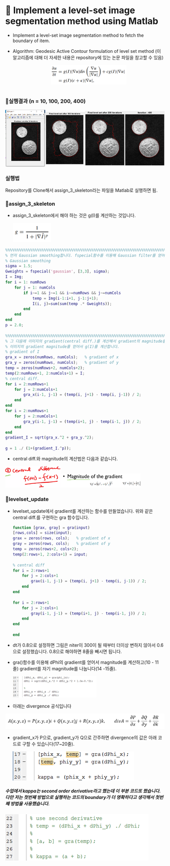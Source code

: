 # 📕 Implement a level-set image segmentation method using Matlab

* Implement a level-set image segmentation method to fetch the boundary of item.

* Algorithm: Geodesic Active Contour formulation of level set method (이 알고리즘에 대해 더 자세한 내용은 repository에 있는 논문 파일을 참고할 수 있음)

  <div  align="center">
      <img src="./images/Geodesic_Active_Contour_formulation.png" align=center width="50%" />
  </div><br>

### 🎈실행결과 (n = 10, 100, 200, 400)

<img src="./images/image1.png" align=center width="25%" /><img src="./images/image2.png" align=center width="25%" /><img src="./images/image3.png" align=center width="25%" /><img src="./images/image4.png" align=center width="25%" />



### 실행법

Repository를 Clone해서 assign_3_skeleton라는 파일을 Matlab로 실행하면 됨.

### 📖**assign_3_skeleton**

* assign_3_skeleton에서 해야 하는 것은 g(I)를 계산하는 것입니다.

  <img src="./images/g.png" width="25%" />

```matlab
%%%%%%%%%%%%%%%%%%%%%%%%%%%%%%%%%%%%%%%%%%%%%%%%%%%%%%%%%%%%%%%%%%%%%%%%%%%%%%%%%%%%%%%%%%%%%%%%%%%%%
% 먼저 Gaussian smoothing합니다. fspecial함수를 이용해 Gaussian filter를 얻어서 이미지를 filtering합니다.
% Gaussian smoothing
sigma = 1.5;
Gweights = fspecial('gaussian', [3,3], sigma);
I = Img;
for i = 1: numRows
    for j = 1: numCols
        if i~=1 && j~=1 && i~=numRows && j~=numCols
            temp = Img(i-1:i+1, j-1:j+1);
            I(i, j)=sum(sum(temp .* Gweights));
        end
    end
end
p = 2.0;

%%%%%%%%%%%%%%%%%%%%%%%%%%%%%%%%%%%%%%%%%%%%%%%%%%%%%%%%%%%%%%%%%%%%%%%%%%%%%%%%%%%%%%%%%%%%%%%%%%%%%
% 그 다음에 이미지의 gradient(central diff.)를 계산해서 gradient의 magnitude를 계산합니다.
% 이미지의 gradient magnitude를 얻어서 g(I)를 계산합니다.
% gradient of I
gra_x = zeros(numRows, numCols);   % gradient of x
gra_y = zeros(numRows, numCols);   % gradient of y
temp = zeros(numRows+2, numCols+2);
temp(2:numRows+1, 2:numCols+1) = I;
% central diff.
for i = 2:numRows+1
    for j = 2:numCols+1
        gra_x(i-1, j-1) = (temp(i, j+1) - temp(i, j-1)) / 2;
    end
end
for i = 2:numRows+1
    for j = 2:numCols+1
        gra_y(i-1, j-1) = (temp(i+1, j) - temp(i-1, j)) / 2;
    end
end
gradient_I = sqrt(gra_x.^2 + gra_y.^2);

g = 1 ./ (1+(gradient_I.^p));
```

* central diff.와 magnitude의 계산법은 다음과 같습니다.

<img src="./images/image7.png" width="35%" /><img src="./images/image8.png" width="50%" />





### **📖levelset_update**

* levelset_update에서 gradient를 계산하는 함수를 만들었습니다. 위와 같은 central diff.를 구현하는 gra 함수입니다.

  ```matlab
  function [grax, gray] = gra(input)
  [rows,cols] = size(input);
  grax = zeros(rows, cols);   % gradient of x
  gray = zeros(rows, cols);   % gradient of y
  temp = zeros(rows+2, cols+2);
  temp(2:rows+1, 2:cols+1) = input;
  
  % central diff
  for i = 2:rows+1
      for j = 2:cols+1
          grax(i-1, j-1) = (temp(i, j+1) - temp(i, j-1)) / 2;
      end
  end
  
  for i = 2:rows+1
      for j = 2:cols+1
          gray(i-1, j-1) = (temp(i+1, j) - temp(i-1, j)) / 2;
      end
  end
  
  end
  ```

  

* dt가 0.8으로 설정하면 그림은 niter이 300이 될 때부터 더이상 변하지 않아서 0.6으로 설정했습니다. 0.8으로 해야하면 8줄을 빼시면 됩니다.

* gra()함수를 이용해 dPhi의 gradient를 얻어서 magnitude를 계산하고(10 - 11 줄) gradient를 자기 magnitude를 나눕니다(14 -15줄).

  <img src="./images/image10.png" width="55%" />

    

* 아래는 divergence 공식입니다

<img src="./images/divergence.png" />

* gradient_x가 P으로, gradient_y가 Q으로 간주하면 divergence의 값은 아래 코드로 구할 수 있습니다(17~20줄).

  <img src="./images/image11.png" />

  

##### 수업에서 kappa는 second order derivative라고 했는데 이 부분 코드또 짰습니다. 다만 저는 첫번째 방법으로 실행하는 코드의 boundary가 더 명확하다고 생각해서 첫번째 방법을 사용했습니다.

<img src="./images/image12.png" />
